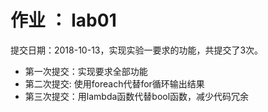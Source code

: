 # 作业 ： lab01

 提交日期：2018-10-13，实现实验一要求的功能，共提交了3次。</font>

   + 第一次提交：实现要求全部功能
   + 第二次提交: 使用foreach代替for循环输出结果
   + 第三次提交：用lambda函数代替bool函数，减少代码冗余
